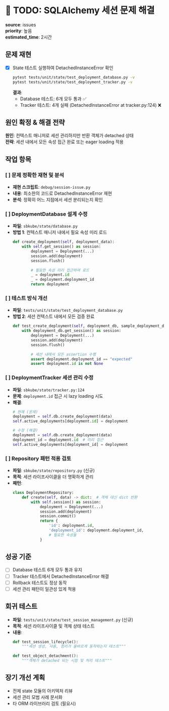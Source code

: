 # 🔧 TODO: SQLAlchemy 세션 문제 해결

**source**: issues  
**priority**: 높음  
**estimated_time**: 2시간  

## 문제 재현
- [x] State 테스트 실행하여 DetachedInstanceError 확인
  ```bash
  pytest tests/unit/state/test_deployment_database.py -v
  pytest tests/unit/state/test_deployment_tracker.py -v
  ```
  **결과**: 
  - Database 테스트: 6개 모두 통과 ✅
  - Tracker 테스트: 4개 실패 (DetachedInstanceError at tracker.py:124) ❌

## 원인 확정 & 해결 전략
**원인**: 컨텍스트 매니저로 세션 관리하지만 반환 객체가 detached 상태  
**전략**: 세션 내에서 모든 속성 접근 완료 또는 eager loading 적용

## 작업 항목

### [ ] 문제 정확한 재현 및 분석
- **재현 스크립트**: `debug/session-issue.py`
- **내용**: 최소한의 코드로 DetachedInstanceError 재현
- **분석**: 정확히 어느 지점에서 세션 분리되는지 확인

### [ ] DeploymentDatabase 설계 수정
- **파일**: `sbkube/state/database.py`
- **방법 1**: 컨텍스트 매니저 내에서 필요 속성 미리 로드
  ```python
  def create_deployment(self, deployment_data):
      with self.get_session() as session:
          deployment = Deployment(...)
          session.add(deployment)
          session.flush()
          
          # 필요한 속성 미리 접근하여 로드
          _ = deployment.id
          _ = deployment.deployment_id
          return deployment
  ```

### [ ] 테스트 방식 개선
- **파일**: `tests/unit/state/test_deployment_database.py`
- **방법 2**: 세션 컨텍스트 내에서 모든 검증 완료
  ```python
  def test_create_deployment(self, deployment_db, sample_deployment_data):
      with deployment_db.get_session() as session:
          deployment = Deployment(...)
          session.add(deployment)
          session.flush()
          
          # 세션 내에서 모든 assertion 수행
          assert deployment.deployment_id == "expected"
          assert deployment.id is not None
  ```

### [ ] DeploymentTracker 세션 관리 수정
- **파일**: `sbkube/state/tracker.py:124`
- **문제**: `deployment.id` 접근 시 lazy loading 시도
- **해결**: 
  ```python
  # 현재 (문제)
  deployment = self.db.create_deployment(data)
  self.active_deployments[deployment.id] = deployment
  
  # 수정 (해결)
  deployment = self.db.create_deployment(data)
  deployment_id = deployment.id  # 미리 접근
  self.active_deployments[deployment_id] = deployment
  ```

### [ ] Repository 패턴 적용 검토
- **파일**: `sbkube/state/repository.py` (신규)
- **목적**: 세션 라이프사이클을 더 명확하게 관리
- **패턴**:
  ```python
  class DeploymentRepository:
      def create(self, data) -> dict:  # 객체 대신 dict 반환
          with self.session() as session:
              deployment = Deployment(...)
              session.add(deployment)
              session.commit()
              return {
                  'id': deployment.id,
                  'deployment_id': deployment.deployment_id,
                  # 필요한 속성들
              }
  ```

## 성공 기준
- [ ] Database 테스트 6개 모두 통과 유지
- [ ] Tracker 테스트에서 DetachedInstanceError 해결
- [ ] Rollback 테스트도 정상 동작
- [ ] 세션 관리 패턴이 일관성 있게 적용

## 회귀 테스트
- **파일**: `tests/unit/state/test_session_management.py` (신규)
- **목적**: 세션 라이프사이클 및 객체 상태 테스트
- **내용**:
  ```python
  def test_session_lifecycle():
      """세션 생성, 사용, 정리가 올바르게 동작하는지 테스트"""
      
  def test_object_detachment():
      """객체가 detached 되는 시점 및 처리 테스트"""
  ```

## 장기 개선 계획
- 전체 state 모듈의 아키텍처 리뷰
- 세션 관리 모범 사례 문서화
- 타 ORM 라이브러리 검토 (필요시)